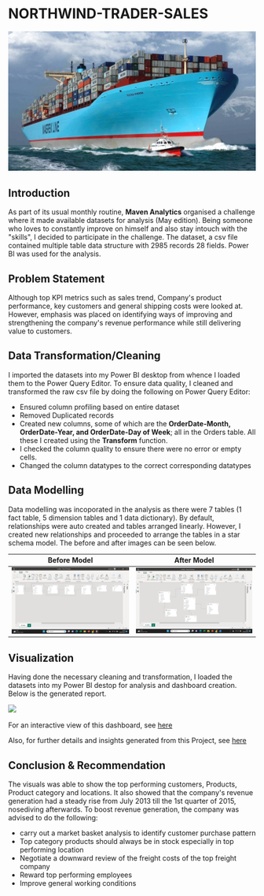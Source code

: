 # NORTHWIND-TRADER-SALES

![](Northwind_Trader_Sales_image.jfif)


## Introduction
As part of its usual monthly routine, **Maven Analytics** organised a challenge where it made available datasets for analysis (May edition). Being someone who loves to constantly improve on himself and also stay intouch with the "skills", I decided to participate in the challenge. The dataset, a csv file contained multiple table data structure with 2985 records 28 fields. Power BI was used for the analysis.


## Problem Statement
Although top KPI metrics such as sales trend, Company's product performance, key customers and general shipping costs were looked at. However, emphasis was placed on identifying ways of improving and strengthening the company's revenue performance while still delivering value to customers. 

## Data Transformation/Cleaning
I imported the datasets into my Power BI desktop from whence I loaded them to the Power Query Editor. To ensure data quality, I cleaned and transformed the raw csv file by doing the following on Power Query Editor:

- Ensured column profiling based on entire dataset
- Removed Duplicated records
- Created new columns, some of which are the **OrderDate-Month, OrderDate-Year, and OrderDate-Day of Week**; all in the Orders table. All these I created using the **Transform** function.
- I checked the column quality to ensure there were no error or empty cells.
- Changed the column datatypes to the correct corresponding datatypes

  
## Data Modelling
Data modelling was incoporated in the analysis as there were 7 tables (1 fact table, 5 dimension tables and 1 data dictionary). By default, relationships were auto created and tables arranged linearly. However, I created new relationships and proceeded to arrange the tables in a star schema model. The before and after images can be seen below.

Before Model                       |                         After Model
:---------------------------------:|:--------------------------------------:
![](Before.png)                    |      ![](After.png)



## Visualization
Having done the necessary cleaning and transformation, I loaded the datasets into my Power BI destop for analysis and dashboard creation. Below is the generated report.


![](Northwind_Trader_Sales_Maven_Analytics_challenge.jpg)

For an interactive view of this dashboard, see [here](https://app.powerbi.com/groups/me/reports/92aa89ed-9615-4a6c-b406-620b7f3ed9de/ReportSection?experience=power-bi) 

Also, for further details and insights generated from this Project, see [here](https://mavenanalytics.io/project/6132)



## Conclusion & Recommendation
The visuals was able to show the top performing customers, Products, Product category and locations. It also showed that the company's revenue generation had a steady rise from July 2013 till the 1st quarter of 2015, nosediving afterwards. To boost revenue generation, the company was advised to do the following:
- carry out a market basket analysis to identify customer purchase pattern
- Top category products should always be in stock especially in top performing location
- Negotiate a downward review of the freight costs of the top freight company
- Reward top performing employees
- Improve general working conditions
